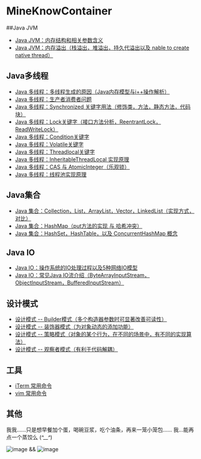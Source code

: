 # MineKnowContainer

##Java JVM
- [Java JVM：内存结构和相关参数含义](https://github.com/pzxwhc/MineKnowContainer/issues/24)
- [Java JVM：内存溢出（栈溢出，堆溢出，持久代溢出以及 nable to create native thread）](https://github.com/pzxwhc/MineKnowContainer/issues/25)

## Java多线程
- [Java 多线程：多线程生成的原因（Java内存模型与i++操作解析）](https://github.com/pzxwhc/MineKnowContainer/issues/6)
- [Java 多线程：生产者消费者问题](https://github.com/pzxwhc/MineKnowContainer/issues/8)
- [Java 多线程：Synchronized 关键字用法（修饰类，方法，静态方法，代码块）](https://github.com/pzxwhc/MineKnowContainer/issues/7)
- [Java 多线程：Lock关键字（接口方法分析，ReentrantLock，ReadWriteLock）](https://github.com/pzxwhc/MineKnowContainer/issues/16)
- [Java 多线程：Condition关键字](https://github.com/pzxwhc/MineKnowContainer/issues/10)
- [Java 多线程：Volatile关键字](https://github.com/pzxwhc/MineKnowContainer/issues/11)
- [Java 多线程：Threadlocal关键字](https://github.com/pzxwhc/MineKnowContainer/issues/12)
- [Java 多线程：InheritableThreadLocal 实现原理](https://github.com/pzxwhc/MineKnowContainer/issues/20)
- [Java 多线程：CAS 与 AtomicInteger（乐观锁）](https://github.com/pzxwhc/MineKnowContainer/issues/17)
- [Java 多线程：线程池实现原理](https://github.com/pzxwhc/MineKnowContainer/issues/9)

##  Java集合
- [Java 集合：Collection，List，ArrayList，Vector，LinkedList（实现方式，对比）](https://github.com/pzxwhc/MineKnowContainer/issues/18)
- [Java 集合：HashMap（put方法的实现 与 哈希冲突）](https://github.com/pzxwhc/MineKnowContainer/issues/19)
- [Java 集合：HashSet，HashTable，以及 ConcurrentHashMap 概念](https://github.com/pzxwhc/MineKnowContainer/issues/21)

## Java IO
- [Java IO：操作系统的IO处理过程以及5种网络IO模型](https://github.com/pzxwhc/MineKnowContainer/issues/22)
- [Java IO：常见Java IO流介绍（ByteArrayInputStream，ObjectInputStream，BufferedInputStream）](https://github.com/pzxwhc/MineKnowContainer/issues/23)

## 设计模式
- [设计模式 -- Builder模式（多个构造器参数时可显著改善可读性）](https://github.com/pzxwhc/MineKnowContainer/issues/2)
- [设计模式 -- 装饰器模式（为对象动态的添加功能）](https://github.com/pzxwhc/MineKnowContainer/issues/3)
- [设计模式 -- 策略模式（对象的某个行为，在不同的场景中，有不同的实现算法）](https://github.com/pzxwhc/MineKnowContainer/issues/4)
- [设计模式 -- 观察者模式（有利于代码解耦）](https://github.com/pzxwhc/MineKnowContainer/issues/5)

## 工具
- [iTerm 常用命令](https://github.com/pzxwhc/MineKnowContainer/issues/1) 
- [vim 常用命令](https://github.com/pzxwhc/MineKnowContainer/issues/13) 

## 其他
我我......只是想早餐加个蛋，喝碗豆浆，吃个油条，再来一笼小笼包...... 我...能再点一个蒸饺么 (*^__^*)

![image](http://7xrzlm.com1.z0.glb.clouddn.com/weixin.png?imageView/2/w/200/h/200)  && 
![image](http://7xrzlm.com1.z0.glb.clouddn.com/zhifubao.jpg?imageView/2/w/200/h/200)
